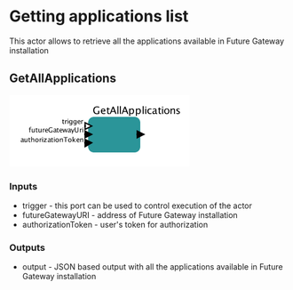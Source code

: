 # Getting applications list

This actor allows to retrieve all the applications available in Future Gateway installation

## GetAllApplications

![GetAllApplications](GetAllApplications.png)



### Inputs

* trigger - this port can be used to control execution of the actor
* futureGatewayURI - address of Future Gateway installation
* authorizationToken - user's token for authorization

### Outputs 

* output - JSON based output with all the applications available in Future Gateway installation




